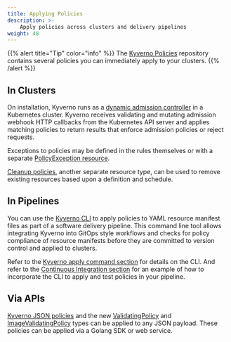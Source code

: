 ```yaml
---
title: Applying Policies
description: >-
    Apply policies across clusters and delivery pipelines
weight: 48
---
```


{{% alert title="Tip" color="info" %}}
The [Kyverno Policies](/policies/) repository contains several policies you can immediately apply to your clusters.
{{% /alert %}}

## In Clusters

On installation, Kyverno runs as a [dynamic admission controller](https://kubernetes.io/docs/reference/access-authn-authz/extensible-admission-controllers/) in a Kubernetes cluster. Kyverno receives validating and mutating admission webhook HTTP callbacks from the Kubernetes API server and applies matching policies to return results that enforce admission policies or reject requests.

Exceptions to policies may be defined in the rules themselves or with a separate [PolicyException resource](/docs/exceptions).

[Cleanup policies](/docs/policy_types/cluster_policy/cleanup.md), another separate resource type, can be used to remove existing resources based upon a definition and schedule.

## In Pipelines

You can use the [Kyverno CLI](/docs/kyverno-cli/) to apply policies to YAML resource manifest files as part of a software delivery pipeline. This command line tool allows integrating Kyverno into GitOps style workflows and checks for policy compliance of resource manifests before they are committed to version control and applied to clusters.

Refer to the [Kyverno apply command section](/docs/kyverno-cli/usage/apply.md) for details on the CLI. And refer to the [Continuous Integration section](../testing-policies/index.md#continuous-integration) for an example of how to incorporate the CLI to apply and test policies in your pipeline.

## Via APIs

[Kyverno JSON policies](/docs/kyverno-json) and the new [ValidatingPolicy](/docs/policy_types/validating_policy/) and [ImageValidatingPolicy](/docs/policy_types/image_validating_policy/) types can be applied to any JSON payload. These policies can be applied via a Golang SDK or web service.
